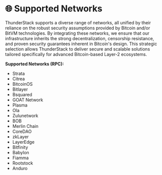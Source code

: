 # 🌐 Supported Networks

ThunderStack supports a diverse range of networks, all unified by their reliance on the robust security assumptions provided by Bitcoin and/or BitVM technologies. By integrating these networks, we ensure that our infrastructure inherits the strong decentralization, censorship resistance, and proven security guarantees inherent in Bitcoin's design. This strategic selection allows ThunderStack to deliver secure and scalable solutions tailored specifically for advanced Bitcoin-based Layer-2 ecosystems.

**Supported Networks (RPC):**

* Strata
* Citrea
* BitcoinOS
* Bitlayer
* Bsquared
* GOAT Network
* Plasma
* Ola
* Zulunetwork
* BOB
* Merlin Chain
* CoreDAO
* zkLayer
* LayerEdge
* Bitfinity
* Babylon
* Fiamma
* Rootstock
* Anduro
